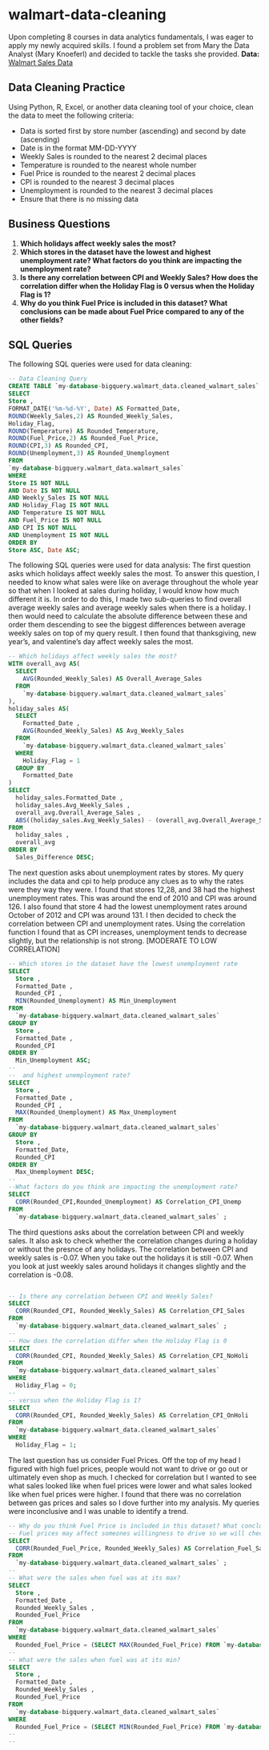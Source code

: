 # walmart-data-cleaning
Upon completing 8 courses in data analytics fundamentals, I was eager to apply my newly acquired skills. I found a problem set from Mary the Data Analyst (Mary Knoeferl) and decided to tackle the tasks she provided.
**Data:** [Walmart Sales Data](https://www.kaggle.com/datasets/mikhail1681/walmart-sales)

## Data Cleaning Practice
Using Python, R, Excel, or another data cleaning tool of your choice, clean the data to meet the following criteria:
- Data is sorted first by store number (ascending) and second by date (ascending)
- Date is in the format MM-DD-YYYY
- Weekly Sales is rounded to the nearest 2 decimal places
- Temperature is rounded to the nearest whole number
- Fuel Price is rounded to the nearest 2 decimal places
- CPI is rounded to the nearest 3 decimal places
- Unemployment is rounded to the nearest 3 decimal places
- Ensure that there is no missing data

## Business Questions
1. **Which holidays affect weekly sales the most?**
2. **Which stores in the dataset have the lowest and highest unemployment rate? What factors do you think are impacting the unemployment rate?**
3. **Is there any correlation between CPI and Weekly Sales? How does the correlation differ when the Holiday Flag is 0 versus when the Holiday Flag is 1?**
4. **Why do you think Fuel Price is included in this dataset? What conclusions can be made about Fuel Price compared to any of the other fields?**

## SQL Queries
The following SQL queries were used for data cleaning:
```sql
-- Data Cleaning Query
CREATE TABLE `my-database-bigquery.walmart_data.cleaned_walmart_sales` AS
SELECT
Store , 
FORMAT_DATE('%m-%d-%Y', Date) AS Formatted_Date,
ROUND(Weekly_Sales,2) AS Rounded_Weekly_Sales,
Holiday_Flag,
ROUND(Temperature) AS Rounded_Temperature,
ROUND(Fuel_Price,2) AS Rounded_Fuel_Price,
ROUND(CPI,3) AS Rounded_CPI,
ROUND(Unemployment,3) AS Rounded_Unemployment
FROM 
`my-database-bigquery.walmart_data.walmart_sales`
WHERE
Store IS NOT NULL
AND Date IS NOT NULL
AND Weekly_Sales IS NOT NULL
AND Holiday_Flag IS NOT NULL
AND Temperature IS NOT NULL
AND Fuel_Price IS NOT NULL
AND CPI IS NOT NULL
AND Unemployment IS NOT NULL
ORDER BY
Store ASC, Date ASC;
```
The following SQL queries were used for data analysis:
The first question asks which holidays affect weekly sales the most. To answer this question, I needed to know what sales were like on average throughout the whole year so that when I looked at sales during holiday, I would know how much different it is. In order to do this, I made two sub-queries to find overall average weekly sales and average weekly sales when there is a holiday. I then would need to calculate the absolute difference between these and order them descending to see the biggest differences between average weekly sales on top of my query result.  I then found that thanksgiving, new year’s, and valentine’s day affect weekly sales the most.
```sql
-- Which holidays affect weekly sales the most?
WITH overall_avg AS(
  SELECT
    AVG(Rounded_Weekly_Sales) AS Overall_Average_Sales
  FROM
    `my-database-bigquery.walmart_data.cleaned_walmart_sales`
),
holiday_sales AS(
  SELECT
    Formatted_Date ,
    AVG(Rounded_Weekly_Sales) AS Avg_Weekly_Sales
  FROM
    `my-database-bigquery.walmart_data.cleaned_walmart_sales`
  WHERE
    Holiday_Flag = 1
  GROUP BY
    Formatted_Date
)
SELECT
  holiday_sales.Formatted_Date ,
  holiday_sales.Avg_Weekly_Sales ,
  overall_avg.Overall_Average_Sales ,
  ABS((holiday_sales.Avg_Weekly_Sales) - (overall_avg.Overall_Average_Sales)) AS Sales_Difference
FROM
  holiday_sales ,
  overall_avg
ORDER BY
  Sales_Difference DESC;
```
The next question asks about unemployment rates by stores. My query includes the data and cpi to help produce any clues as to why the rates were they way they were. I found that stores 12,28, and 38 had the highest unemployment rates. This was around the end of 2010 and CPI was around 126. I also found that store 4 had the lowest unemployment rates around October of 2012 and CPI was around 131.  I then decided to check the correlation between CPI and unemployment rates. Using the correlation function I found that as CPI increases, unemployment tends to decrease slightly, but the relationship is not strong. [MODERATE TO LOW CORRELATION]
```sql
-- Which stores in the dataset have the lowest unemployment rate
SELECT
  Store ,
  Formatted_Date ,
  Rounded_CPI ,
  MIN(Rounded_Unemployment) AS Min_Unemployment
FROM
  `my-database-bigquery.walmart_data.cleaned_walmart_sales` 
GROUP BY
  Store ,
  Formatted_Date ,
  Rounded_CPI 
ORDER BY
  Min_Unemployment ASC;
--
--  and highest unemployment rate? 
SELECT
  Store ,
  Formatted_Date ,
  Rounded_CPI ,
  MAX(Rounded_Unemployment) AS Max_Unemployment
FROM
  `my-database-bigquery.walmart_data.cleaned_walmart_sales` 
GROUP BY
  Store ,
  Formatted_Date,
  Rounded_CPI
ORDER BY
  Max_Unemployment DESC;
--
--What factors do you think are impacting the unemployment rate?
SELECT
  CORR(Rounded_CPI,Rounded_Unemployment) AS Correlation_CPI_Unemp
FROM
  `my-database-bigquery.walmart_data.cleaned_walmart_sales` ;
```
The third questions asks about the correlation between CPI and weekly sales. It also ask to check whether the correlation changes during a holiday or without the presnce of any holidays. The correlation between CPI and weekly sales is -0.07. When you take out the holidays it is still -0.07. When you look at just weekly sales around holidays it changes slightly and the correlation is -0.08.
```sql

-- Is there any correlation between CPI and Weekly Sales?  
SELECT
  CORR(Rounded_CPI, Rounded_Weekly_Sales) AS Correlation_CPI_Sales
FROM
  `my-database-bigquery.walmart_data.cleaned_walmart_sales` ;
--
-- How does the correlation differ when the Holiday Flag is 0 
SELECT
  CORR(Rounded_CPI, Rounded_Weekly_Sales) AS Correlation_CPI_NoHoli
FROM
  `my-database-bigquery.walmart_data.cleaned_walmart_sales` 
WHERE
  Holiday_Flag = 0;
--
-- versus when the Holiday Flag is 1?
SELECT
  CORR(Rounded_CPI, Rounded_Weekly_Sales) AS Correlation_CPI_OnHoli
FROM
  `my-database-bigquery.walmart_data.cleaned_walmart_sales` 
WHERE
  Holiday_Flag = 1;
```
The last question has us consider Fuel Prices. Off the top of my head I figured with high fuel prices, people would not want to drive or go out or ultimately even shop as much. I checked for correlation but I wanted to see what sales looked like when fuel prices were lower and what sales looked like when fuel prices were higher. I found that there was no correlation between gas prices and sales so I dove further into my analysis. My queries were inconclusive and I was unable to identify a trend.
```sql
-- Why do you think Fuel Price is included in this dataset? What conclusions can be made about Fuel Price compared to any of the other fields?
-- Fuel prices may affect someones willingness to drive so we will check the correlation
SELECT
  CORR(Rounded_Fuel_Price, Rounded_Weekly_Sales) AS Correlation_Fuel_Sales
FROM
  `my-database-bigquery.walmart_data.cleaned_walmart_sales` ;
--
-- What were the sales when fuel was at its max?
SELECT
  Store ,
  Formatted_Date ,
  Rounded_Weekly_Sales ,
  Rounded_Fuel_Price
FROM
  `my-database-bigquery.walmart_data.cleaned_walmart_sales` 
WHERE
  Rounded_Fuel_Price = (SELECT MAX(Rounded_Fuel_Price) FROM `my-database-bigquery.walmart_data.cleaned_walmart_sales`);
--
-- What were the sales when fuel was at its min?
SELECT
  Store ,
  Formatted_Date ,
  Rounded_Weekly_Sales ,
  Rounded_Fuel_Price
FROM
  `my-database-bigquery.walmart_data.cleaned_walmart_sales` 
WHERE
  Rounded_Fuel_Price = (SELECT MIN(Rounded_Fuel_Price) FROM `my-database-bigquery.walmart_data.cleaned_walmart_sales`);
--
--
```




